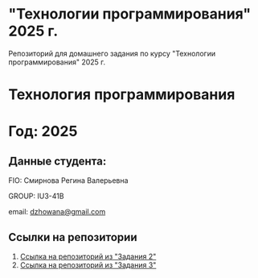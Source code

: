 # "Технологии программирования" 2025 г.
Репозиторий для домашнего задания по курсу "Технологии программирования" 2025 г.
# Технология программирования
# Год: 2025

## Данные студента:

FIO: Смирнова Регина Валерьевна

GROUP: IU3-41B

email: dzhowana@gmail.com

## Ссылки на репозитории

1. [Ссылка на репозиторий из "Задания 2"](https://github.com/mirevals/DZRepository)
2. [Ссылка на репозиторий из "Задания 3"](https://github.com/mirevals/laba)
